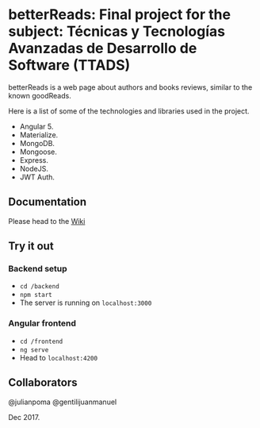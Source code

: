 # betterReads: Final project for the subject: Técnicas y Tecnologías Avanzadas de Desarrollo de Software (TTADS)

betterReads is a web page about authors and books reviews, similar to the known goodReads.

Here is a list of some of the technologies and libraries used in the project.

- Angular 5.
- Materialize.
- MongoDB.
- Mongoose.
- Express.
- NodeJS.
- JWT Auth.

## Documentation
Please head to the [Wiki](https://github.com/julianpoma/betterReads/wiki)

## Try it out
### Backend setup
* `cd /backend`
* `npm start`
* The server is running on `localhost:3000`

### Angular frontend
* `cd /frontend`
* `ng serve`
* Head to `localhost:4200`

## Collaborators

@julianpoma
@gentilijuanmanuel

Dec 2017.
